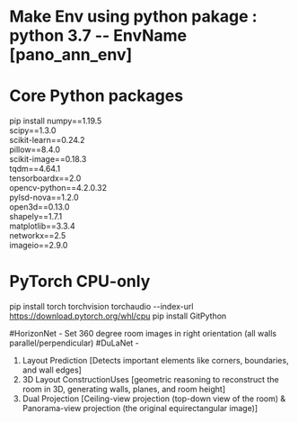 # Make Env using python pakage : python 3.7  -- EnvName [pano_ann_env]

# Core Python packages
pip install numpy==1.19.5 \
            scipy==1.3.0 \
            scikit-learn==0.24.2 \
            pillow==8.4.0 \
            scikit-image==0.18.3 \
            tqdm==4.64.1 \
            tensorboardx==2.0 \
            opencv-python==4.2.0.32 \
            pylsd-nova==1.2.0 \
            open3d==0.13.0 \
            shapely==1.7.1 \
            matplotlib==3.3.4 \
            networkx==2.5 \
            imageio==2.9.0

# PyTorch CPU-only
pip install torch torchvision torchaudio --index-url https://download.pytorch.org/whl/cpu
pip install GitPython


#HorizonNet - Set 360 degree room images in right orientation (all walls parallel/perpendicular)
#DuLaNet - 
1. Layout Prediction [Detects important elements like corners, boundaries, and wall edges]
2. 3D Layout ConstructionUses [geometric reasoning to reconstruct the room in 3D, generating walls, planes, and room height]
3. Dual Projection [Ceiling-view projection (top-down view of the room) & Panorama-view projection (the original equirectangular image)]

